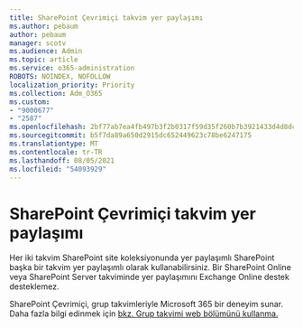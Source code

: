 ```yaml
---
title: SharePoint Çevrimiçi takvim yer paylaşımı
ms.author: pebaum
author: pebaum
manager: scotv
ms.audience: Admin
ms.topic: article
ms.service: o365-administration
ROBOTS: NOINDEX, NOFOLLOW
localization_priority: Priority
ms.collection: Adm_O365
ms.custom:
- "9000677"
- "2587"
ms.openlocfilehash: 2bf77ab7ea4fb497b3f2b0317f59d35f260b7b3921433d4d8dc76268db63f0f1
ms.sourcegitcommit: b5f7da89a650d2915dc652449623c78be6247175
ms.translationtype: MT
ms.contentlocale: tr-TR
ms.lasthandoff: 08/05/2021
ms.locfileid: "54093929"
---
```

# <a name="sharepoint-online-calendar-overlay"></a>SharePoint Çevrimiçi takvim yer paylaşımı

Her iki takvim SharePoint site koleksiyonunda yer paylaşımlı SharePoint başka bir takvim yer paylaşımlı olarak kullanabilirsiniz. Bir SharePoint Online veya SharePoint Server takviminde yer paylaşımını Exchange Online destek desteklemez.

SharePoint Çevrimiçi, grup takvimleriyle Microsoft 365 bir deneyim sunar. Daha fazla bilgi edinmek için [bkz. Grup takvimi web bölümünü kullanma.](https://support.microsoft.com/en-us/office/use-the-group-calendar-web-part-eaf3c04d-5699-48cb-8b5e-3caa887d51ce)
